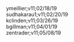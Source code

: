 ymeillier;v11;02/18/19<br/>
sudhakarau1;v11;02/20/19<br>
kclinden;v11;03/26/19<br/>
bgillman;v11;04/01/19<br/>
zentrader;v11;05/08/19<br/>
